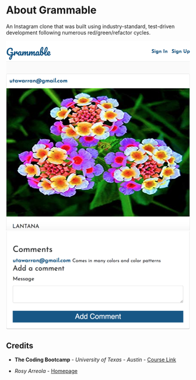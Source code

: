 # About Grammable

An Instagram clone that was built using industry-standard, test-driven development following numerous red/green/refactor cycles.

![Home1](app/assets/images/home1.png)
![Home2](app/assets/images/home2.png)

## Credits

* **The Coding Bootcamp** - *University of Texas - Austin* - [Course Link](https://techbootcamps.utexas.edu/coding/online/landing/?tc_ver=1&s=Google-Brand&pkw=ut%20austin%20coding%20bootcamp&pcrid=397231697230&pmt=e&utm_source=google&utm_medium=cpc&utm_campaign=GGL%7CUT-Austin%7CSEM%7CCODING%7C-%7CONL%7CTIER-1%7CALL%7CBRD%7CEXACT%7CCore%7CBootcamp&utm_term=ut%20austin%20coding%20bootcamp&utm_content=397231697230&s=google&k=ut%20austin%20coding%20bootcamp&gclid=EAIaIQobChMI16eEysjL5wIVh5OzCh03vAWNEAAYASAAEgKc8PD_BwE&gclsrc=aw.ds)

* *Rosy Arreola* - [Homepage](https://rosyarreola.netlify.com/)
